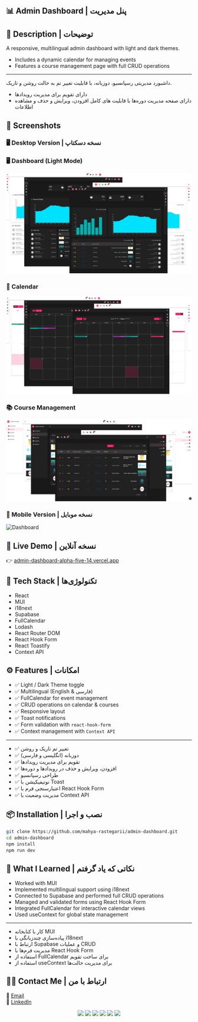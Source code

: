 ## 📊 Admin Dashboard | پنل مدیریت

## 📝 Description | توضیحات

A responsive, multilingual admin dashboard with light and dark themes.
- Includes a dynamic calendar for managing events
- Features a course management page with full CRUD operations

---

داشبورد مدیریتی رسپانسیو، دوزبانه، با قابلیت تغییر تم به حالت روشن و تاریک.  
- دارای تقویم برای مدیریت رویدادها
- دارای صفحه مدیریت دوره‌ها با قابلیت های کامل افزودن، ویرایش و حذف و مشاهده اطلاعات

## 📸 Screenshots

### 🖥️ Desktop Version | نسخه دسکتاپ  
### 🖥️ Dashboard (Light Mode)
![Dashboard](public/README-Pic/desktop-screen-dashboard.png)

### 📅 Calendar
![Calendar](public/README-Pic/desktop-screen-calendar.png)

### 📚 Course Management
![Courses](public/README-Pic/desktop-screen-course.png)

### 📱 Mobile Version | نسخه موبایل
![Dashboard](./public/screenshots/dashboard-dark.png)


## 🔗 Live Demo | نسخه آنلاین
👉 [admin-dashboard-alpha-five-14.vercel.app](https://admin-dashboard-alpha-five-14.vercel.app)

## 🚀 Tech Stack | تکنولوژی‌ها
- React
- MUI
- i18next
- Supabase
- FullCalendar
- Lodash
- React Router DOM
- React Hook Form
- React Toastify
- Context API

## ⚙️ Features | امکانات
- ✅ Light / Dark Theme toggle  
- ✅ Multilingual (English & فارسی)  
- ✅ FullCalendar for event management  
- ✅ CRUD operations on calendar & courses  
- ✅ Responsive layout  
- ✅ Toast notifications  
- ✅ Form validation with `react-hook-form`  
- ✅ Context management with `Context API`

---

- ✅ تغییر تم تاریک و روشن  
- ✅ دوزبانه (انگلیسی و فارسی)  
- ✅ تقویم برای مدیریت رویدادها  
- ✅ افزودن، ویرایش و حذف در رویدادها و دوره‌ها  
- ✅ طراحی رسپانسیو  
- ✅ نوتیفیکیشن با Toast  
- ✅ اعتبارسنجی فرم با React Hook Form  
- ✅ مدیریت وضعیت با Context API
## 📦 Installation | نصب و اجرا

```bash
git clone https://github.com/mahya-rastegarii/admin-dashboard.git
cd admin-dashboard
npm install
npm run dev

```

## 🎯 What I Learned | نکاتی که یاد گرفتم  

- Worked with MUI
- Implemented multilingual support using i18next
- Connected to Supabase and performed full CRUD operations
- Managed and validated forms using React Hook Form
- Integrated FullCalendar for interactive calendar views
- Used useContext for global state management

---

- کار با کتابخانه MUI 
- پیاده‌سازی چندزبانگی با i18next
- ارتباط با Supabase و عملیات CRUD
- مدیریت فرم‌ها با React Hook Form
- استفاده از FullCalendar برای ساخت تقویم
- استفاده از useContext برای مدیریت حالت‌ها


  
## 🙋‍♀️ Contact Me | ارتباط با من  
📧 [Email](mahya.rastegari@gmail.com)  
💼 [LinkedIn](https://www.linkedin.com/in/mahya-rastegarii)


<p align="center"> <img src="https://img.shields.io/badge/react-%2361DAFB.svg?style=for-the-badge&logo=react&logoColor=white" /> <img src="https://img.shields.io/badge/mui-%230081CB.svg?style=for-the-badge&logo=mui&logoColor=white" /> <img src="https://img.shields.io/badge/i18next-26A69A?style=for-the-badge&logo=translate&logoColor=white" /> <img src="https://img.shields.io/badge/supabase-3FCF8E?style=for-the-badge&logo=supabase&logoColor=white" /> <img src="https://img.shields.io/badge/fullcalendar-6666FF?style=for-the-badge&logo=calendar&logoColor=white" /> <img src="https://img.shields.io/badge/react--hook--form-EC5990?style=for-the-badge&logo=reacthookform&logoColor=white" /> </p> 
